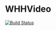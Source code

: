 # WHHVideo  

[![Build Status](https://dev.azure.com/tianhanghaipro/tianhanghaipro/_apis/build/status/tianhanghai.WHHVideo?branchName=master)](https://dev.azure.com/tianhanghaipro/tianhanghaipro/_build/latest?definitionId=2&branchName=master)  
